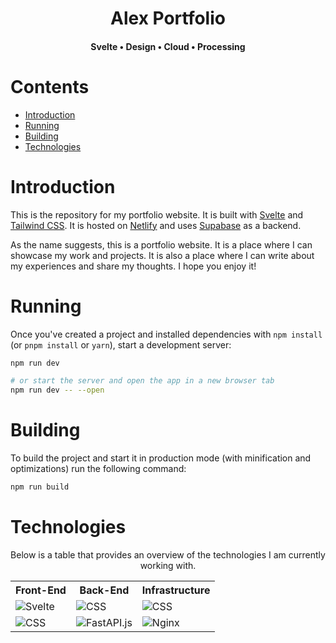 <div align="center">

  <h1>Alex Portfolio</h1>
  <h4>Svelte  •  Design  •  Cloud •  Processing</h4>

</div>

<h1>Contents</h1>

- [Introduction](#introduction)
- [Running](#running)
- [Building](#building)
- [Technologies](#technologies)

<h1 id="introduction">Introduction</h1>

This is the repository for my portfolio website. It is built with [Svelte](https://svelte.dev/) and [Tailwind CSS](https://tailwindcss.com/). It is hosted on [Netlify](https://www.netlify.com/) and uses [Supabase](https://supabase.io/) as a backend.

As the name suggests, this is a portfolio website. It is a place where I can showcase my work and projects. It is also a place where I can write about my experiences and share my thoughts. I hope you enjoy it!

<h1 id="running">Running</h1>

Once you've created a project and installed dependencies with `npm install` (or `pnpm install` or `yarn`), start a development server:

```bash
npm run dev

# or start the server and open the app in a new browser tab
npm run dev -- --open
```

<h1 id="running">Building</h1>

To build the project and start it in production mode (with minification and optimizations) run the following command:

```bash
npm run build
```

<h1 id="technologies">Technologies</h1>

<div align="center" id="technologies">

Below is a table that provides an overview of the technologies I am currently working with.

<table>
  <tr>
    <th>Front-End</th>
    <th>Back-End</th>
    <th>Infrastructure</th>
  </tr>
  <tr> 
    <td><img src="https://img.shields.io/badge/svelte-2373db.svg?style=for-the-badge&logo=svelte&logoColor=white" alt="Svelte"/></td>
    <td><img src="https://img.shields.io/badge/fastapi-53a548.svg?style=for-the-badge&logo=fastapi&logoColor=white" alt="CSS" /></td>
    <td><img src="https://img.shields.io/badge/netlify-195ab0.svg?style=for-the-badge&logo=netlify&logoColor=white" alt="CSS" /></td>
  </tr>
  <tr>
    <td><img src="https://img.shields.io/badge/tailwind-7D4698.svg?style=for-the-badge&logo=tailwindcss&logoColor=white" alt="CSS" /></td>
    <td><img src="https://img.shields.io/badge/supabase-23404d.svg?style=for-the-badge&logo=supabase" alt="FastAPI.js"/></td>
    <td><img src="https://img.shields.io/badge/nginx-230096.svg?style=for-the-badge&logo=nginx" alt="Nginx"/></td>
  </tr>
 </table>
</div>

